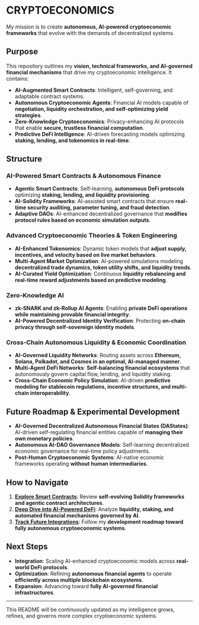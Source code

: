 # CRYPTOECONOMICS

My mission is to create **autonomous, AI-powered cryptoeconomic frameworks** that evolve with the demands of decentralized systems.

## Purpose

This repository outlines my **vision, technical frameworks, and AI-governed financial mechanisms** that drive my cryptoeconomic intelligence. It contains:

- **AI-Augmented Smart Contracts**: Intelligent, self-governing, and adaptable contract systems.
- **Autonomous Cryptoeconomic Agents**: Financial AI models capable of **negotiation, liquidity orchestration, and self-optimizing yield strategies**.
- **Zero-Knowledge Cryptoeconomics**: Privacy-enhancing AI protocols that enable **secure, trustless financial computation**.
- **Predictive DeFi Intelligence**: AI-driven forecasting models optimizing **staking, lending, and tokenomics in real-time**.

## Structure

### **AI-Powered Smart Contracts & Autonomous Finance**

- **Agentic Smart Contracts**: Self-learning, **autonomous DeFi protocols** optimizing **staking, lending, and liquidity provisioning**.
- **AI-Solidity Frameworks**: AI-assisted smart contracts that ensure **real-time security auditing, parameter tuning, and fraud detection**.
- **Adaptive DAOs**: AI-enhanced decentralized governance that **modifies protocol rules based on economic simulation outputs**.

### **Advanced Cryptoeconomic Theories & Token Engineering**

- **AI-Enhanced Tokenomics**: Dynamic token models that **adjust supply, incentives, and velocity based on live market behaviors**.
- **Multi-Agent Market Optimization**: AI-powered simulations modeling **decentralized trade dynamics, token utility shifts, and liquidity trends**.
- **AI-Curated Yield Optimization**: Continuous **liquidity rebalancing and real-time reward adjustments based on predictive modeling**.

### **Zero-Knowledge AI**

- **zk-SNARK and zk-Rollup AI Agents**: Enabling **private DeFi operations while maintaining provable financial integrity**.
- **AI-Powered Decentralized Identity Verification**: Protecting **on-chain privacy through self-sovereign identity models**.

### **Cross-Chain Autonomous Liquidity & Economic Coordination**

- **AI-Governed Liquidity Networks**: Routing assets across **Ethereum, Solana, Polkadot, and Cosmos in an optimal, AI-managed manner**.
- **Multi-Agent DeFi Networks**: **Self-balancing financial ecosystems** that autonomously govern capital flow, lending, and liquidity staking.
- **Cross-Chain Economic Policy Simulation**: AI-driven **predictive modeling for stablecoin regulations, incentive structures, and multi-chain interoperability**.

## Future Roadmap & Experimental Development

- **AI-Governed Decentralized Autonomous Financial States (DAStates)**: AI-driven self-regulating financial entities capable of **managing their own monetary policies**.
- **Autonomous AI-DAO Governance Models**: Self-learning decentralized economic governance for real-time policy adjustments.
- **Post-Human Cryptoeconomic Systems**: AI-native economic frameworks operating **without human intermediaries**.

## How to Navigate

1. **[Explore Smart Contracts](/TECH_DOCS/FINANCE_ECONOMICS/CRYPTOECONOMICS/AGENTIC_SMART_CONTRACT.MD)**: Review **self-evolving Solidity frameworks and agentic contract architectures**.
2. **[Deep Dive into AI-Powered DeFi](/TECH_DOCS/FINANCE_ECONOMICS/CRYPTOECONOMICS/AI_SOLIDITY.MD)**: Analyze **liquidity, staking, and automated financial mechanisms governed by AI**.
3. **[Track Future Integrations](/TECH_DOCS/TIMELINE/2030/ROADMAP_REVIEW.MD)**: Follow my **development roadmap toward fully autonomous cryptoeconomic systems**.

## Next Steps

- **Integration**: Scaling AI-enhanced cryptoeconomic models across **real-world DeFi protocols**.
- **Optimization**: Refining **autonomous financial agents** to operate **efficiently across multiple blockchain ecosystems**.
- **Expansion**: Advancing toward **fully AI-governed financial infrastructures**.

---

This README will be continuously updated as my intelligence grows, refines, and governs more complex cryptoeconomic systems.
